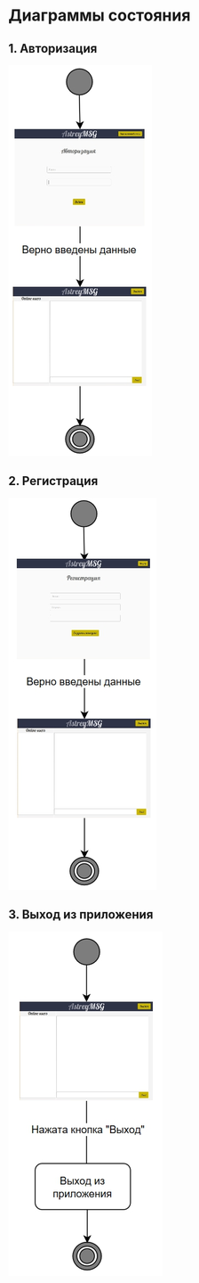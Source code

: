 # Диаграммы состояния

## 1. Авторизация

![Авторизация](https://github.com/KevinPozitive/client-server-application-requirements/blob/master/Диаграммы/State/AuthorizationAct.jpg)

## 2. Регистрация

![Регистрация](https://github.com/KevinPozitive/client-server-application-requirements/blob/master/Диаграммы/State/RegistrationAct.jpg)

## 3. Выход из приложения

![Выход из приложения](https://github.com/KevinPozitive/client-server-application-requirements/blob/master/Диаграммы/State/ExitAct.jpg)
